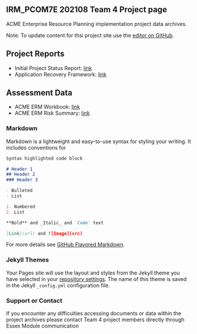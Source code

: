 ## IRM_PCOM7E 202108 Team 4 Project page

ACME Enterprise Resource Planning implementation project data archives. 

Note: To update content for thsi project site use the [editor on GitHub](https://github.com/IRMTeam4/ACME_IRM_Archives/edit/gh-pages/index.md).

## Project Reports

- Initial Project Status Report: [link](https://irmteam4.github.io/ACME_IRM_Project_Status_Report.pdf)
- Application Recovery Framework: [link](https://irmteam4.github.io/ARP.pdf)


## Assessment Data

- ACME ERM Workbook: [link](https://irmteam4.github.io/Risk_Identification_Tables_with%20Controls_master.xlsx)
- ACME ERM Risk Summary: [link](https://irmteam4.github.io/ACME_ERM_Risk_Summary.xlsx)


### Markdown

Markdown is a lightweight and easy-to-use syntax for styling your writing. It includes conventions for

```markdown
Syntax highlighted code block

# Header 1
## Header 2
### Header 3

- Bulleted
- List

1. Numbered
2. List

**Bold** and _Italic_ and `Code` text

[Link](url) and ![Image](src)
```

For more details see [GitHub Flavored Markdown](https://guides.github.com/features/mastering-markdown/).

### Jekyll Themes

Your Pages site will use the layout and styles from the Jekyll theme you have selected in your [repository settings](https://github.com/IRMTeam4/ACME_IRM_Archives/settings/pages). The name of this theme is saved in the Jekyll `_config.yml` configuration file.

### Support or Contact
If you encounter any difficulties accessing documents or data within the project archives please contact Team 4 project members directly through Essex Module communication

